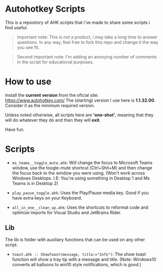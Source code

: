 # Autohotkey Scripts
This is a repository of AHK scripts that i've made to share some scripts i find useful.


> Important note: This is not a product, i may take a long time to answer questions. 
> In any way, feel free to fork this repo and change it the way you see fit.


> Second important note: I'm adding an annoying number of comments in the script for educational purposes.



# How to use
Install the **current version** from the oficial site: https://www.autohotkey.com/
The (starting) version I use here is **1.1.32.00**. Consider it as the minimum required version.

Unless noted otherwise, all scripts here are **'one-shot'**, meaning that they will do whatever they do and then they will **exit**.

Have fun.



# Scripts
- ```ms_teams__toggle_mute.ahk```: Will change the focus to Microsoft Teams window, use the toogle-mute shortcut (Ctrl+Shit+M) and then change the focus back to the window you were using. (Won't work across Windows Desktops. I.E: You're using something in Desktop 1 and Ms Teams is in Desktop 2)

- ```play_pause_toggle.ahk```: Uses the Play/Pause media key. Good if you have extra keys on your Keyboard.

- ```all_in_one__clean_up.ahk```: Uses the shortcuts to reformat code and optimize imports for Visual Studio and JetBrains Rider.

## Lib
The lib is folder with auxiliary functions that can be used on any other script.

- ```toast.ahk :: ShowToast(message, title:="Info")```: The show toast function will show a tray tip with a message and title. (Note: Windows10 converts all balloons to win10 style notifications, which is good.)
